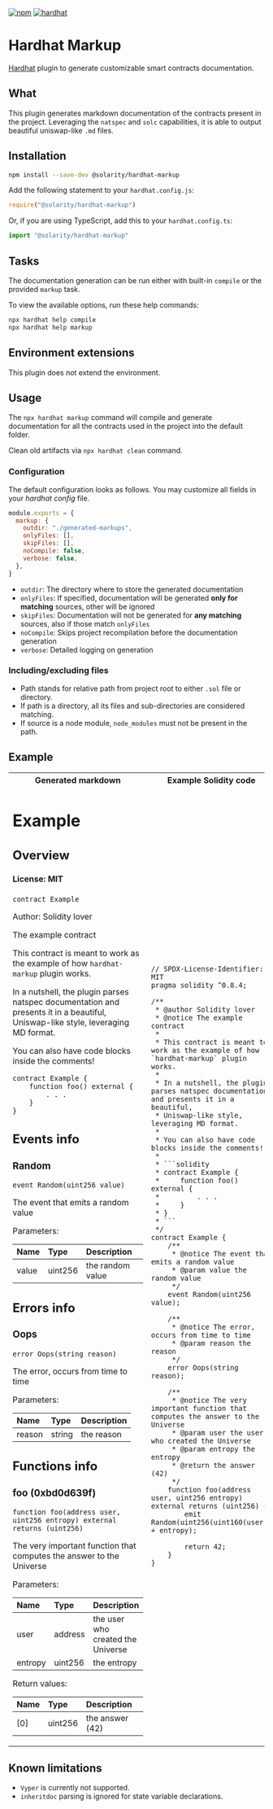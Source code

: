 [![npm](https://img.shields.io/npm/v/@solarity/hardhat-markup.svg)](https://www.npmjs.com/package/@solarity/hardhat-markup) [![hardhat](https://hardhat.org/buidler-plugin-badge.svg?1)](https://hardhat.org)

# Hardhat Markup

[Hardhat](https://hardhat.org) plugin to generate customizable smart contracts documentation.

## What

This plugin generates markdown documentation of the contracts present in the project. Leveraging the `natspec` and `solc` capabilities, it is able to output beautiful uniswap-like `.md` files.

## Installation

```bash
npm install --save-dev @solarity/hardhat-markup
```

Add the following statement to your `hardhat.config.js`:

```js
require("@solarity/hardhat-markup")
```


Or, if you are using TypeScript, add this to your `hardhat.config.ts`:

```ts
import "@solarity/hardhat-markup"
```

## Tasks

The documentation generation can be run either with built-in `compile` or the provided `markup` task.

To view the available options, run these help commands:

```bash
npx hardhat help compile
npx hardhat help markup
```

## Environment extensions

This plugin does not extend the environment.

## Usage

The `npx hardhat markup` command will compile and generate documentation for all the contracts used in the project into the default folder.

Clean old artifacts via `npx hardhat clean` command.

### Configuration

The default configuration looks as follows. You may customize all fields in your *hardhat config* file.

```js
module.exports = {
  markup: {
    outdir: "./generated-markups",
    onlyFiles: [],
    skipFiles: [],
    noCompile: false,
    verbose: false,
  },
}
```

- `outdir`: The directory where to store the generated documentation
- `onlyFiles`: If specified, documentation will be generated **only for matching** sources, other will be ignored
- `skipFiles`: Documentation will not be generated for **any matching** sources, also if those match `onlyFiles`
- `noCompile`: Skips project recompilation before the documentation generation
- `verbose`: Detailed logging on generation

### Including/excluding files

- Path stands for relative path from project root to either `.sol` file or directory.
- If path is a directory, all its files and sub-directories are considered matching.
- If source is a node module, `node_modules` must not be present in the path.

## Example

<table style="width:100%">
<tr>
<th>Generated markdown</th>
<th>Example Solidity code</th>
</tr>


<tr>
<td>
  
# Example

## Overview

#### License: MIT

```solidity
contract Example
```

Author: Solidity lover

The example contract

This contract is meant to work as the example of how `hardhat-markup` plugin works.

In a nutshell, the plugin parses natspec documentation and presents it in a beautiful,
Uniswap-like style, leveraging MD format.

You can also have code blocks inside the comments!

```solidity
contract Example {
    function foo() external {
        . . .
    }
}
```
## Events info

### Random

```solidity
event Random(uint256 value)
```

The event that emits a random value


Parameters:

| Name  | Type    | Description      |
| :---- | :------ | :--------------- |
| value | uint256 | the random value |

## Errors info

### Oops

```solidity
error Oops(string reason)
```

The error, occurs from time to time


Parameters:

| Name   | Type   | Description |
| :----- | :----- | :---------- |
| reason | string | the reason  |

## Functions info

### foo (0xbd0d639f)

```solidity
function foo(address user, uint256 entropy) external returns (uint256)
```

The very important function that computes the answer to the Universe


Parameters:

| Name    | Type    | Description                        |
| :------ | :------ | :--------------------------------- |
| user    | address | the user who created the Universe  |
| entropy | uint256 | the entropy                        |


Return values:

| Name | Type    | Description     |
| :--- | :------ | :-------------- |
| [0]  | uint256 | the answer (42) |

  
</td>
<td>

```solidity
// SPDX-License-Identifier: MIT
pragma solidity ^0.8.4;

/**
 * @author Solidity lover
 * @notice The example contract
 *
 * This contract is meant to work as the example of how `hardhat-markup` plugin works.
 *
 * In a nutshell, the plugin parses natspec documentation and presents it in a beautiful,
 * Uniswap-like style, leveraging MD format.
 *
 * You can also have code blocks inside the comments!
 *
 * ```solidity
 * contract Example {
 *     function foo() external {
 *         . . .
 *     }
 * }
 * ```
 */
contract Example {
    /**
     * @notice The event that emits a random value
     * @param value the random value
     */
    event Random(uint256 value);

    /**
     * @notice The error, occurs from time to time
     * @param reason the reason
     */
    error Oops(string reason);

    /**
     * @notice The very important function that computes the answer to the Universe
     * @param user the user who created the Universe
     * @param entropy the entropy
     * @return the answer (42)
     */
    function foo(address user, uint256 entropy) external returns (uint256) {
        emit Random(uint256(uint160(user)) + entropy);

        return 42;
    }
}
```

</td>
</tr>
</table>

## Known limitations

- `Vyper` is currently not supported.
- `inheritdoc` parsing is ignored for state variable declarations.
